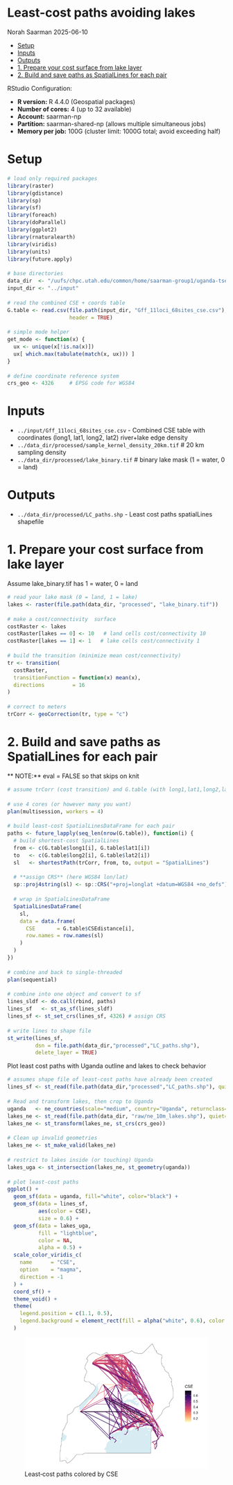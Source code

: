 Least-cost paths avoiding lakes
================
Norah Saarman
2025-06-10

- [Setup](#setup)
- [Inputs](#inputs)
- [Outputs](#outputs)
- [1. Prepare your cost surface from lake
  layer](#1-prepare-your-cost-surface-from-lake-layer)
- [2. Build and save paths as SpatialLines for each
  pair](#2-build-and-save-paths-as-spatiallines-for-each-pair)

RStudio Configuration:  
- **R version:** R 4.4.0 (Geospatial packages)  
- **Number of cores:** 4 (up to 32 available)  
- **Account:** saarman-np  
- **Partition:** saarman-shared-np (allows multiple simultaneous jobs)  
- **Memory per job:** 100G (cluster limit: 1000G total; avoid exceeding
half)

# Setup

``` r
# load only required packages
library(raster)
library(gdistance)
library(sp)
library(sf)
library(foreach)
library(doParallel)
library(ggplot2)
library(rnaturalearth)
library(viridis)
library(units)
library(future.apply)

# base directories
data_dir  <- "/uufs/chpc.utah.edu/common/home/saarman-group1/uganda-tsetse-LG/data"
input_dir <- "../input"

# read the combined CSE + coords table
G.table <- read.csv(file.path(input_dir, "Gff_11loci_68sites_cse.csv"),
                    header = TRUE)

# simple mode helper
get_mode <- function(x) {
  ux <- unique(x[!is.na(x)])
  ux[ which.max(tabulate(match(x, ux))) ]
}

# define coordinate reference system
crs_geo <- 4326     # EPSG code for WGS84
```

# Inputs

- `../input/Gff_11loci_68sites_cse.csv` - Combined CSE table with
  coordinates (long1, lat1, long2, lat2) river+lake edge density
- `../data_dir/processed/sample_kernel_density_20km.tif` \# 20 km
  sampling density
- `../data_dir/processed/lake_binary.tif` \# binary lake mask (1 =
  water, 0 = land)

# Outputs

- `../data_dir/processed/LC_paths.shp` - Least cost paths spatialLines
  shapefile

# 1. Prepare your cost surface from lake layer

Assume lake_binary.tif has 1 = water, 0 = land

``` r
# read your lake mask (0 = land, 1 = lake)
lakes <- raster(file.path(data_dir, "processed", "lake_binary.tif"))

# make a cost/connectivity  surface
costRaster <- lakes
costRaster[lakes == 0] <- 10   # land cells cost/connectivity 10
costRaster[lakes == 1] <- 1   # lake cells cost/connectivity 1

# build the transition (minimize mean cost/connectivity)
tr <- transition(
  costRaster,
  transitionFunction = function(x) mean(x),
  directions         = 16
)

# correct to meters
trCorr <- geoCorrection(tr, type = "c")
```

# 2. Build and save paths as SpatialLines for each pair

\*\* NOTE:\*\* eval = FALSE so that skips on knit

``` r
# assume trCorr (cost transition) and G.table (with long1,lat1,long2,lat2,CSEdistance) exist

# use 4 cores (or however many you want)
plan(multisession, workers = 4)

# build least‐cost SpatialLinesDataFrame for each pair
paths <- future_lapply(seq_len(nrow(G.table)), function(i) {
  # build shortest‐cost SpatialLines
  from <- c(G.table$long1[i], G.table$lat1[i])
  to   <- c(G.table$long2[i], G.table$lat2[i])
  sl   <- shortestPath(trCorr, from, to, output = "SpatialLines")

  # **assign CRS** (here WGS84 lon/lat)
  sp::proj4string(sl) <- sp::CRS("+proj=longlat +datum=WGS84 +no_defs")

  # wrap in SpatialLinesDataFrame
  SpatialLinesDataFrame(
    sl,
    data = data.frame(
      CSE       = G.table$CSEdistance[i],
      row.names = row.names(sl)
    )
  )
})

# combine and back to single‐threaded
plan(sequential)

# combine into one object and convert to sf
lines_sldf <- do.call(rbind, paths)
lines_sf   <- st_as_sf(lines_sldf)
lines_sf <- st_set_crs(lines_sf, 4326) # assign CRS

# write lines to shape file
st_write(lines_sf,
         dsn = file.path(data_dir,"processed","LC_paths.shp"),
         delete_layer = TRUE)
```

Plot least cost paths with Uganda outline and lakes to check behavior

``` r
# assumes shape file of least-cost paths have already been created
lines_sf <- st_read(file.path(data_dir,"processed","LC_paths.shp"), quiet=TRUE)

# Read and transform lakes, then crop to Uganda
uganda   <- ne_countries(scale="medium", country="Uganda", returnclass="sf")
lakes_ne <- st_read(file.path(data_dir, "raw/ne_10m_lakes.shp"), quiet=TRUE)
lakes_ne <- st_transform(lakes_ne, st_crs(crs_geo))

# Clean up invalid geometries
lakes_ne <- st_make_valid(lakes_ne)

# restrict to lakes inside (or touching) Uganda
lakes_uga <- st_intersection(lakes_ne, st_geometry(uganda))

# plot least‐cost paths
ggplot() +
  geom_sf(data = uganda, fill="white", color="black") +
  geom_sf(data = lines_sf,
          aes(color = CSE),
          size = 0.6) +
  geom_sf(data = lakes_uga,
          fill = "lightblue",
          color = NA,
          alpha = 0.5) +
  scale_color_viridis_c(
    name      = "CSE",
    option    = "magma",
    direction = -1
  ) +
  coord_sf() +
  theme_void() +
  theme(
    legend.position = c(1.1, 0.5),
    legend.background = element_rect(fill = alpha("white", 0.6), color = NA)
  )
```

<figure>
<img
src="03_least-cost-lakes_files/figure-gfm/plot_least_cost_paths-1.png"
alt="Least‐cost paths colored by CSE" />
<figcaption aria-hidden="true">Least‐cost paths colored by
CSE</figcaption>
</figure>
